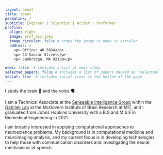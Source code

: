 ```yaml
---
layout: about
title: about
permalink: /
subtitle: Engineer | Scientist | Writer | Performer
profile:
  align: right
  image: prof_pic.jpeg
  image_circular: false # crops the image to make it circular
  address: >
    <p> Office: 46-5094</p>
    <p> 43 Vassar Street</p>
    <p> Cambridge, MA 02139</p>

news: false  # includes a list of news items
selected_papers: false # includes a list of papers marked as "selected={true}"
social: true  # includes social icons at the bottom of the page
---
```


I study the brain 🧠 and the voice 🗣.

I am a Technical Associate at the [Senseable Intelligence Group](https://sensein.group/) within the [Gabrieli Lab](https://gablab.mit.edu/) at the McGovern Institute of Brain Research at MIT, and I graduated from Johns Hopkins University with a B.S and M.S.E in Biomedical Engineering in 2021.

I am broadly interested in applying computational approaches to neuroscience problems. My background is in computational medicine and neuroimaging analysis, and my current focus is in developing technologies to help those with communication disorders and investigating the neural mechanisms of speech.



